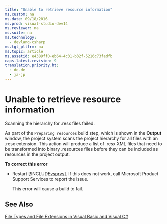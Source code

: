 ```yaml
---
title: "Unable to retrieve resource information"
ms.custom: na
ms.date: 09/18/2016
ms.prod: visual-studio-dev14
ms.reviewer: na
ms.suite: na
ms.technology: 
  - devlang-csharp
ms.tgt_pltfrm: na
ms.topic: article
ms.assetid: e4389ff0-eb64-4c31-b32f-5216c73fadfb
caps.latest.revision: 9
translation.priority.ht: 
  - de-de
  - ja-jp
---
```

# Unable to retrieve resource information
Scanning the hierarchy for .resx files failed.  
  
 As part of the `Preparing resources` build step, which is shown in the **Output** window, the project system scans the project hierarchy for all files with an .resx extension. This action will produce a list of .resx XML files that need to be transformed into binary .resources files before they can be included as resources in the project output.  
  
 **To correct this error**  
  
-   Restart [!INCLUDE[vsprvs](../vs140/includes/vsprvs_md.md)]. If this does not work, call Microsoft Product Support Services to report the issue.  
  
     This error will cause a build to fail.  
  
## See Also  
 [File Types and File Extensions in Visual Basic and Visual C#](assetId:///f793852c-da06-4d52-a826-65f635844772)